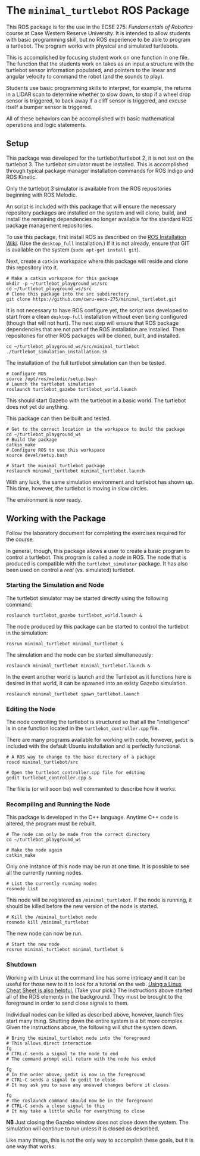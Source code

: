 # The `minimal_turtlebot` ROS Package

This ROS package is for the use in the ECSE 275: *Fundamentals of Robotics* course at Case Western Reserve University.  It is intended to allow students with basic programming skill, but no ROS experience to be able to program a turtlebot.  The program works with physical and simulated turtlebots.

This is accomplished by focusing student work on one function in one file.  The function that the students work on takes as an input a structure with the turtlebot sensor information populated, and pointers to the linear and angular velocity to command the robot (and the sounds to play). 

Students use basic programming skills to interpret, for example, the returns in a LIDAR scan to determine whether to slow down, to stop if a wheel drop sensor is triggered, to back away if a cliff sensor is triggered, and excuse itself a bumper sensor is triggered.

All of these behaviors can be accomplished with basic mathematical operations and logic statements.

## Setup

This package was developed for the turtlebot/turtlebot 2, it is not test on the turtlebot 3.  The turtlebot simulator must be installed.  This is accomplished through typical package manager installation commands for ROS Indigo and ROS Kinetic.  

Only the turtlebot 3 simulator is available from the ROS repositories beginning with ROS Melodic.

An script is included with this package that will ensure the necessary repository packages are installed on the system and will clone, build, and install the remaining dependencies no longer available for the standard ROS package management repositories.

To use this package, first install ROS as described on the [ROS Installation Wiki](http://wiki.ros.org/ROS/Installation).  (Use the `desktop_full` installation.)  If it is not already, ensure that GIT is available on the system (`sudo apt-get install git`).

Next, create a `catkin` workspace where this package will reside and clone this repository into it.

```
# Make a catkin workspace for this package
mkdir -p ~/turtlebot_playground_ws/src
cd ~/turtlebot_playground_ws/src
# Clone this package into the src subdirectory
git clone https://github.com/cwru-eecs-275/minimal_turtlebot.git
```

It is not necessary to have ROS configure yet, the script was developed to start from a clean `desktop-full` installation without even being configured (though that will not hurt).  The next step will ensure that ROS package dependencies that are not part of the ROS installation are installed.  Then repositories for other ROS packages will be cloned, built, and installed.

```
cd ~/turtlebot_playground_ws/src/minimal_turtlebot
./turtlebot_simulation_installation.sh
```

The installation of the full turtlebot simulation can then be tested.

```
# Configure ROS
source /opt/ros/melodic/setup.bash
# Launch the turtlebot simulation
roslaunch turtlebot_gazebo turtlebot_world.launch
```

This should start Gazebo with the turtlebot in a basic world.  The turtlebot does not yet do anything.

This package can then be built and tested.

```
# Get to the correct location in the workspace to build the package
cd ~/turtlebot_playground_ws
# Build the package
catkin_make
# Configure ROS to use this workspace
source devel/setup.bash

# Start the minimal_turtlebot package
roslaunch minimal_turtlebot minimal_turtlebot.launch
```

With any luck, the same simulation environment and turtlebot has shown up.  This time, however, the turtlebot is moving in slow circles.

The environment is now ready.

## Working with the Package

Follow the laboratory document for completing the exercises required for the course.

In general, though, this package allows a user to create a basic program to control a turtlebot.  This program is called a *node* in ROS.  The node that is produced is compatible with the `turtlebot_simulator` package.  It has also been used on control a *real* (vs. simulated) turtlebot.

### Starting the Simulation and Node

The turtlebot simulator may be started directly using the following command:

```
roslaunch turtlebot_gazebo turtlebot_world.launch &
```

The node produced by this package can be started to control the turtlebot in the simulation:

```
rosrun minimal_turtlebot minimal_turtlebot &
```

The simulation and the node can be started simultaneously:

```
roslaunch minimal_turtlebot minimal_turtlebot.launch &
```

In the event another world is launch and the Turtlebot as it functions here is desired in that world, it can be spawned into an existy Gazebo simulation.

```
roslaunch minimal_turtlebot spawn_turtlebot.launch
```

### Editing the Node

The node controlling the turtlebot is structured so that all the "intelligence" is in one function located in the `turtlebot_controller.cpp` file.  

There are many programs available for working with code, however, `gedit` is included with the default Ubuntu installation and is perfectly functional.

```
# A ROS way to change to the base directory of a package
roscd minimal_turtlebot/src

# Open the turtlebot_controller.cpp file for editing
gedit turtlebot_controller.cpp &
```

The file is (or will soon be) well commented to describe how it works.

### Recompiling and Running the Node

This package is developed in the C++ language.  Anytime C++ code is altered, the program must be rebuilt.

```
# The node can only be made from the correct directory
cd ~/turtlebot_playground_ws

# Make the node again
catkin_make
```

Only one instance of this node may be run at one time.  It is possible to see all the currently running nodes.

```
# List the currently running nodes
rosnode list
```

This node will be registered as `/minimal_turtlebot`.  If the node is running, it should be killed before the new version of the node is started.

```
# Kill the /minimal_turtlebot node
rosnode kill /minimal_turtlebot
```

The new node can now be run.

```
# Start the new node
rosrun minimal_turtlebot minimal_turtlebot &
```

### Shutdown

Working with Linux at the command line has some intricacy and it can be useful for those new to it to look for a tutorial on the web.  [Using a Linux Cheat Sheet is also helpful.](https://www.google.com/search?channel=fs&client=ubuntu&q=linux+cheat+sheet+pdf)  (Take your pick.)  The instructions above started all of the ROS elements in the background.  They must be brought to the foreground in order to send close signals to them.

Individual nodes can be killed as described above, however, launch files start many thing.  Shutting down the entire system is a bit more complex.  Given the instructions above, the following will shut the system down.

```
# Bring the minimal_turtlebot node into the foreground
# This allows direct interaction
fg
# CTRL-C sends a signal to the node to end
# The command prompt will return with the node has ended

fg
# In the order above, gedit is now in the foreground
# CTRL-C sends a signal to gedit to close
# It may ask you to save any unsaved changes before it closes

fg
# The roslaunch command should now be in the foreground
# CTRL-C sends a close signal to this
# It may take a little while for everything to close
```

**NB**  Just closing the Gazebo window does not close down the system.  The simulation will continue to run unless it is closed as described.

Like many things, this is not the only way to accomplish these goals, but it is one way that works.  
